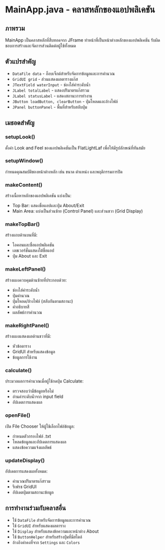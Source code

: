 # MainApp.java - คลาสหลักของแอปพลิเคชัน

## ภาพรวม
MainApp เป็นคลาสหลักที่สืบทอดจาก JFrame ทำหน้าที่เป็นหน้าต่างหลักของแอปพลิเคชัน รับผิดชอบการสร้างและจัดการส่วนติดต่อผู้ใช้ทั้งหมด

## ตัวแปรสำคัญ
- `DataFile data` - อ็อบเจ็กต์สำหรับจัดการข้อมูลและการคำนวณ
- `GridUI grid` - ส่วนแสดงผลตารางแก๊ส
- `JTextField waterInput` - ช่องใส่ค่าระดับน้ำ
- `JLabel totalLabel` - แสดงปริมาตรแก๊สรวม
- `JLabel statusLabel` - แสดงสถานะการทำงาน
- `JButton loadButton, clearButton` - ปุ่มโหลดและล้างไฟล์
- `JPanel buttonPanel` - พื้นที่สำหรับสลับปุ่ม

## เมธอดสำคัญ

### setupLook()
ตั้งค่า Look and Feel ของแอปพลิเคชันเป็น FlatLightLaf เพื่อให้มีรูปลักษณ์ที่ทันสมัย

### setupWindow()
กำหนดคุณสมบัติของหน้าต่างหลัก เช่น ขนาด ตำแหน่ง และพฤติกรรมการปิด

### makeContent()
สร้างเนื้อหาหลักของแอปพลิเคชัน แบ่งเป็น:
- Top Bar: แสดงชื่อแอปและปุ่ม About/Exit
- Main Area: แบ่งเป็นส่วนซ้าย (Control Panel) และส่วนขวา (Grid Display)

### makeTopBar()
สร้างแถบด้านบนที่มี:
- ไอคอนและชื่อแอปพลิเคชัน
- เลขเวอร์ชั่นแสดงใต้ชื่อแอป
- ปุ่ม About และ Exit

### makeLeftPanel()
สร้างแผงควบคุมด้านซ้ายที่ประกอบด้วย:
- ช่องใส่ค่าระดับน้ำ
- ปุ่มคำนวณ
- ปุ่มโหลด/ล้างไฟล์ (สลับกันตามสถานะ)
- คำอธิบายสี
- ผลลัพธ์การคำนวณ

### makeRightPanel()
สร้างแผงแสดงผลด้านขวาที่มี:
- หัวข้อตาราง
- GridUI สำหรับแสดงข้อมูล
- ข้อมูลการใช้งาน

### calculate()
ประมวลผลการคำนวณเมื่อผู้ใช้กดปุ่ม Calculate:
- ตรวจสอบว่ามีข้อมูลหรือไม่
- อ่านค่าระดับน้ำจาก input field
- อัปเดตการแสดงผล

### openFile()
เปิด File Chooser ให้ผู้ใช้เลือกไฟล์ข้อมูล:
- กำหนดตัวกรองไฟล์ .txt
- โหลดข้อมูลและอัปเดตการแสดงผล
- แสดงข้อความแจ้งผลลัพธ์

### updateDisplay()
อัปเดตการแสดงผลทั้งหมด:
- คำนวณปริมาตรแก๊สรวม
- รีเฟรช GridUI
- อัปเดตปุ่มตามสถานะข้อมูล

## การทำงานร่วมกับคลาสอื่น
- ใช้ `DataFile` สำหรับจัดการข้อมูลและการคำนวณ
- ใช้ `GridUI` สำหรับแสดงผลตาราง
- ใช้ `Display` สำหรับแสดงข้อความและหน้าต่าง About
- ใช้ `ButtonHelper` สำหรับสร้างปุ่มที่มีสไตล์
- อ้างอิงค่าคงที่จาก `Settings` และ `Colors`